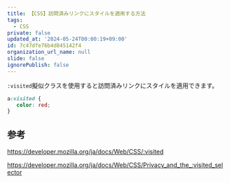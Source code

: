 ```yaml
---
title: 【CSS】訪問済みリンクにスタイルを適用する方法
tags:
  - CSS
private: false
updated_at: '2024-05-24T00:00:19+09:00'
id: 7c47dfe76b4d845142f4
organization_url_name: null
slide: false
ignorePublish: false
---
```

`:visited`擬似クラスを使用すると訪問済みリンクにスタイルを適用できます。

```css
a:visited {
   color: red;
}

```

## 参考

https://developer.mozilla.org/ja/docs/Web/CSS/:visited

https://developer.mozilla.org/ja/docs/Web/CSS/Privacy_and_the_:visited_selector
